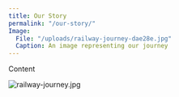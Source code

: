 ```yaml
---
title: Our Story
permalink: "/our-story/"
Image:
  File: "/uploads/railway-journey-dae28e.jpg"
  Caption: An image representing our journey
---
```


Content

![railway-journey.jpg](/uploads/railway-journey.jpg)
